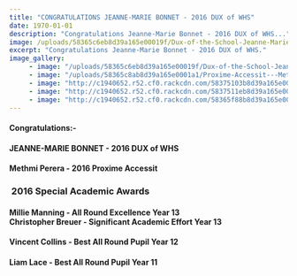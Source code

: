 ```yaml
---
title: "CONGRATULATIONS JEANNE-MARIE BONNET - 2016 DUX of WHS"
date: 1970-01-01
description: "Congratulations Jeanne-Marie Bonnet - 2016 DUX of WHS..."
image: /uploads/58365c6eb8d39a165e00019f/Dux-of-the-School-Jeanne-Marie-Bonnet.JPG
excerpt: "Congratulations Jeanne-Marie Bonnet - 2016 DUX of WHS."
image_gallery:
     - image: "/uploads/58365c6eb8d39a165e00019f/Dux-of-the-School-Jeanne-Marie-Bonnet.JPG"
     - image: "/uploads/58365c8ab8d39a165e0001a1/Proxime-Accessit---Methmi-Perera.JPG"
     - image: "http://c1940652.r52.cf0.rackcdn.com/58375103b8d39a165e00028c/12456.jpg"
     - image: "http://c1940652.r52.cf0.rackcdn.com/5837511eb8d39a165e00028e/11248.jpg"
     - image: "http://c1940652.r52.cf0.rackcdn.com/58365f88b8d39a165e0001a3/14479.jpg"
---
```


<h4>Congratulations:-</h4>
<h4>JEANNE-MARIE BONNET&nbsp;- 2016 DUX of WHS</h4>
<h4>Methmi Perera - 2016 Proxime Accessit</h4>
<h3>&nbsp;2016 Special Academic Awards</h3>
<h4><span>Millie Manning - All Round Excellence Year 13<br /><span>Christopher Breuer<strong> -&nbsp;</strong>Significant Academic Effort </span>Year 13</span></h4>
<h4>Vincent Collins - Best All Round Pupil Year 12</h4>
<h4>Liam Lace - Best All Round Pupil Year 11</h4>

